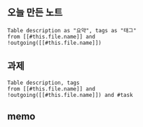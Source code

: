 ## 오늘 만든 노트

```dataview
Table description as "요약", tags as "태그"
from [[#this.file.name]] and
!outgoing([[#this.file.name]])
```


## 과제

```dataview
Table description, tags
from [[#this.file.name]] and
!outgoing([[#this.file.name]]) and #task 
```

## memo
